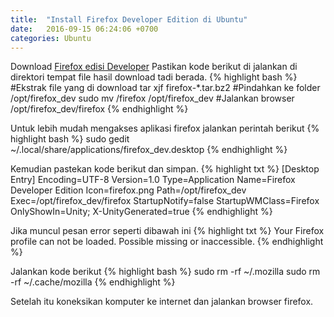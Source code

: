 ```yaml
---
title:  "Install Firefox Developer Edition di Ubuntu"
date:   2016-09-15 06:24:06 +0700
categories: Ubuntu
---
```

Download [Firefox edisi Developer](https://www.mozilla.org/en-US/firefox/developer/)
Pastikan kode berikut di jalankan di direktori tempat file hasil download tadi berada.
{% highlight bash %}
#Ekstrak file yang di download
tar xjf firefox-*.tar.bz2
#Pindahkan ke folder /opt/firefox_dev
sudo mv /firefox /opt/firefox_dev
#Jalankan browser
/opt/firefox_dev/firefox
{% endhighlight %}

Untuk lebih mudah mengakses aplikasi firefox jalankan perintah berikut
{% highlight bash %}
sudo gedit ~/.local/share/applications/firefox_dev.desktop
{% endhighlight %}

Kemudian pastekan kode berikut dan simpan.
{% highlight txt %}
[Desktop Entry]
Encoding=UTF-8
Version=1.0
Type=Application
Name=Firefox Developer Edition
Icon=firefox.png
Path=/opt/firefox_dev
Exec=/opt/firefox_dev/firefox
StartupNotify=false
StartupWMClass=Firefox
OnlyShowIn=Unity;
X-UnityGenerated=true
{% endhighlight %}

Jika muncul pesan error seperti dibawah ini
{% highlight txt %}
Your Firefox profile can not be loaded. Possible missing or inaccessible.
{% endhighlight %}

Jalankan kode berikut
{% highlight bash %}
sudo rm -rf ~/.mozilla
sudo rm -rf ~/.cache/mozilla
{% endhighlight %}

Setelah itu koneksikan komputer ke internet dan jalankan browser firefox.